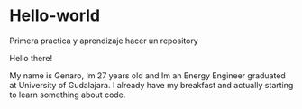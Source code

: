 # Hello-world
Primera practica y aprendizaje hacer un repository

Hello there! 

My name is Genaro, Im 27 years old and Im an Energy Engineer graduated at University of Gudalajara.
I already have my breakfast and actually starting to learn something about code. 
